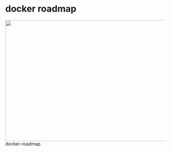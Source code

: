 # docker roadmap

<div align=left><img src="../../_images/docker/docker-roadmap.png#pic_center" height="382" width="618"></div>
<a onclick="window.open('https://github.com/docker/roadmap/projects/1?fullscreen=true')"/>docker-roadmap</a>
